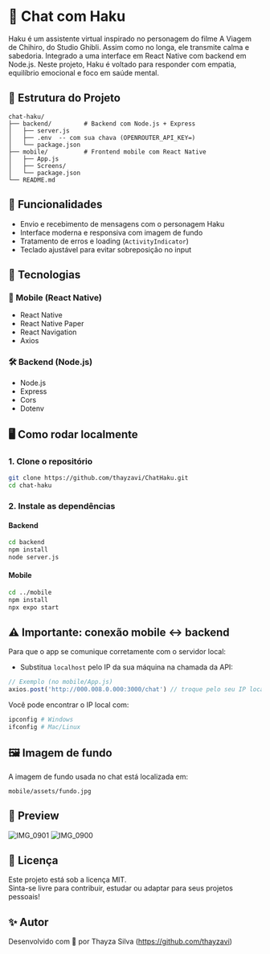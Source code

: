 
# 🐉  Chat com Haku

Haku é um assistente virtual inspirado no personagem do filme A Viagem de Chihiro, do Studio Ghibli. Assim como no longa, ele transmite calma e sabedoria. Integrado a uma interface em React Native com backend em Node.js. Neste projeto, Haku é voltado para responder com empatia, equilíbrio emocional e foco em saúde mental.

## 📁 Estrutura do Projeto

```
chat-haku/
├── backend/         # Backend com Node.js + Express
│   ├── server.js
│   ├── .env  -- com sua chava (OPENROUTER_API_KEY=)
│   └── package.json
├── mobile/          # Frontend mobile com React Native
│   ├── App.js
│   ├── Screens/
│   └── package.json
└── README.md
```

## 🚀 Funcionalidades

- Envio e recebimento de mensagens com o personagem Haku
- Interface moderna e responsiva com imagem de fundo
- Tratamento de erros e loading (`ActivityIndicator`)
- Teclado ajustável para evitar sobreposição no input

## 🔧 Tecnologias

### 📱 Mobile (React Native)

- React Native
- React Native Paper
- React Navigation
- Axios

### 🛠️ Backend (Node.js)

- Node.js
- Express
- Cors
- Dotenv

## 🖥️ Como rodar localmente

### 1. Clone o repositório

```bash
git clone https://github.com/thayzavi/ChatHaku.git
cd chat-haku
```

### 2. Instale as dependências

#### Backend
```bash
cd backend
npm install
node server.js
```

#### Mobile
```bash
cd ../mobile
npm install
npx expo start
```

## ⚠️ Importante: conexão mobile ↔ backend

Para que o app se comunique corretamente com o servidor local:

- Substitua `localhost` pelo IP da sua máquina na chamada da API:

```js
// Exemplo (no mobile/App.js)
axios.post('http://000.008.0.000:3000/chat') // troque pelo seu IP local
```

Você pode encontrar o IP local com:

```bash
ipconfig # Windows
ifconfig # Mac/Linux
```

## 🖼️ Imagem de fundo

A imagem de fundo usada no chat está localizada em:

```
mobile/assets/fundo.jpg
```

## 📲 Preview

![IMG_0901](https://github.com/user-attachments/assets/72cf84b3-0919-4bbe-8568-b817fec30db2)
![IMG_0900](https://github.com/user-attachments/assets/ea7f41be-bfab-4961-acf8-05c8a2a00dd3)

## 📄 Licença

Este projeto está sob a licença MIT.  
Sinta-se livre para contribuir, estudar ou adaptar para seus projetos pessoais!

## ✨ Autor

Desenvolvido com 💙 por Thayza Silva (https://github.com/thayzavi)
